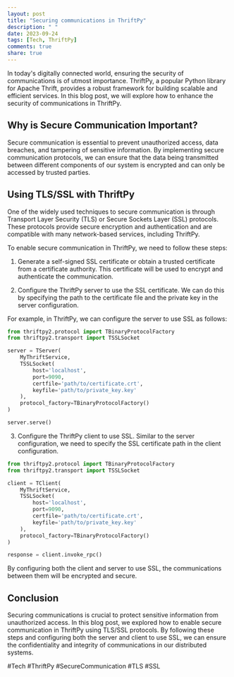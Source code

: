 ```yaml
---
layout: post
title: "Securing communications in ThriftPy"
description: " "
date: 2023-09-24
tags: [Tech, ThriftPy]
comments: true
share: true
---
```


In today's digitally connected world, ensuring the security of communications is of utmost importance. ThriftPy, a popular Python library for Apache Thrift, provides a robust framework for building scalable and efficient services. In this blog post, we will explore how to enhance the security of communications in ThriftPy.

## Why is Secure Communication Important?

Secure communication is essential to prevent unauthorized access, data breaches, and tampering of sensitive information. By implementing secure communication protocols, we can ensure that the data being transmitted between different components of our system is encrypted and can only be accessed by trusted parties.

## Using TLS/SSL with ThriftPy

One of the widely used techniques to secure communication is through Transport Layer Security (TLS) or Secure Sockets Layer (SSL) protocols. These protocols provide secure encryption and authentication and are compatible with many network-based services, including ThriftPy.

To enable secure communication in ThriftPy, we need to follow these steps:

1. Generate a self-signed SSL certificate or obtain a trusted certificate from a certificate authority. This certificate will be used to encrypt and authenticate the communication.

2. Configure the ThriftPy server to use the SSL certificate. We can do this by specifying the path to the certificate file and the private key in the server configuration.

For example, in ThriftPy, we can configure the server to use SSL as follows:

```python
from thriftpy2.protocol import TBinaryProtocolFactory
from thriftpy2.transport import TSSLSocket

server = TServer(
    MyThriftService,
    TSSLSocket(
        host='localhost',
        port=9090,
        certfile='path/to/certificate.crt',
        keyfile='path/to/private_key.key'
    ),
    protocol_factory=TBinaryProtocolFactory()
)

server.serve()
```

3. Configure the ThriftPy client to use SSL. Similar to the server configuration, we need to specify the SSL certificate path in the client configuration.

```python
from thriftpy2.protocol import TBinaryProtocolFactory
from thriftpy2.transport import TSSLSocket

client = TClient(
    MyThriftService,
    TSSLSocket(
        host='localhost',
        port=9090,
        certfile='path/to/certificate.crt',
        keyfile='path/to/private_key.key'
    ),
    protocol_factory=TBinaryProtocolFactory()
)

response = client.invoke_rpc()
```

By configuring both the client and server to use SSL, the communications between them will be encrypted and secure.

## Conclusion

Securing communications is crucial to protect sensitive information from unauthorized access. In this blog post, we explored how to enable secure communication in ThriftPy using TLS/SSL protocols. By following these steps and configuring both the server and client to use SSL, we can ensure the confidentiality and integrity of communications in our distributed systems.

#Tech #ThriftPy #SecureCommunication #TLS #SSL